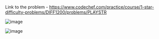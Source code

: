 Link to the problem - https://www.codechef.com/practice/course/1-star-difficulty-problems/DIFF1200/problems/PLAYSTR

![image](https://github.com/Haleshot/Competitive-Programming/assets/57552973/27b1372b-e8dd-457c-9ba2-afd8a81798b4)


![image](https://github.com/Haleshot/Competitive-Programming/assets/57552973/ba7294c9-2974-4bc1-a43b-cbd37088097b)
